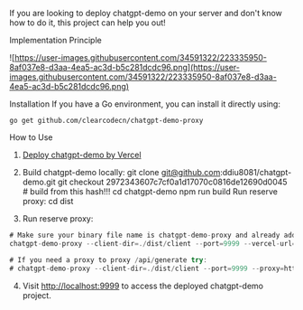 If you are looking to deploy chatgpt-demo on your server and don't know how to do it, this project can help you out!

Implementation Principle

![https://user-images.githubusercontent.com/34591322/223335950-8af037e8-d3aa-4ea5-ac3d-b5c281dcdc96.png](https://user-images.githubusercontent.com/34591322/223335950-8af037e8-d3aa-4ea5-ac3d-b5c281dcdc96.png)

Installation
If you have a Go environment, you can install it directly using:

    go get github.com/clearcodecn/chatgpt-demo-proxy
    
How to Use

1. [Deploy chatgpt-demo by Vercel](https://github.com/ddiu8081/chatgpt-demo#deploy-with-vercel)

2. Build chatgpt-demo locally:
    git clone git@github.com:ddiu8081/chatgpt-demo.git
    git checkout 2972343607c7cf0a1d17070c0816de12690d0045  # build from this hash!!!
    cd chatgpt-demo
    npm run build
    Run reserve proxy:
    cd dist

3. Run reserve proxy:


```javascript
# Make sure your binary file name is chatgpt-demo-proxy and already add to $PATH
chatgpt-demo-proxy --client-dir=./dist/client --port=9999 --vercel-url=https://chatgpt-demo-2972343.vercel.app

# If you need a proxy to proxy /api/generate try:
# chatgpt-demo-proxy --client-dir=./dist/client --port=9999 --proxy=http://127.0.0.0:1080 --vercel-url=https://chatgpt-demo-2972343.vercel.app
```

4. Visit [http://localhost:9999](http://localhost:9999) to access the deployed chatgpt-demo project.
